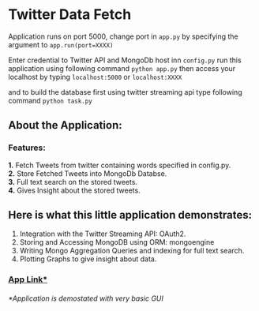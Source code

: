 # Twitter Data Fetch 
Application runs on port 5000, change port in `app.py` by specifying the argument to `app.run(port=XXXX)`

Enter credential to Twitter API and MongoDb host inn `config.py`
run this application using following command
    `python app.py`
    then access your localhost by typing `localhost:5000` or `localhost:XXXX`
    
and to build the database first using twitter streaming api type following command
	`python task.py`

## About the Application:

### Features:

**1.** Fetch Tweets from twitter containing words specified in config.py.<br/>
**2.** Store Fetched Tweets into MongoDb Databse.<br/>
**3.** Full text search on the stored tweets.<br/>
**4.** Gives Insight about the stored tweets.<br/>

## Here is what this little application demonstrates:

1. Integration with the Twitter Streaming API: OAuth2.
2. Storing and Accessing MongoDB using ORM: mongoengine
3. Writing Mongo Aggregation Queries and indexing for full text search.
4. Plotting Graphs to give insight about data.


### [App Link*](http://twitter-data-fetch.herokuapp.com/)  
###### *Application is demostated with very basic GUI
